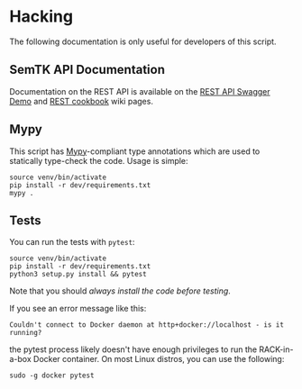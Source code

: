 # Hacking

The following documentation is only useful for developers of this script.

## SemTK API Documentation

Documentation on the REST API is available on the
[REST API Swagger Demo](https://github.com/ge-high-assurance/RACK/wiki/REST-API-Swagger-Demo)
and [REST cookbook](https://github.com/ge-semtk/semtk/wiki/REST-cookbook) wiki pages.

## Mypy

This script has [Mypy](http://mypy-lang.org)-compliant type annotations which
are used to statically type-check the code. Usage is simple:

```shell
source venv/bin/activate
pip install -r dev/requirements.txt
mypy .
```

## Tests

You can run the tests with `pytest`:

```shell
source venv/bin/activate
pip install -r dev/requirements.txt
python3 setup.py install && pytest
```

Note that you should _always install the code before testing_.

If you see an error message like this:

```text
Couldn't connect to Docker daemon at http+docker://localhost - is it running?
```

the pytest process likely doesn't have enough privileges to run the RACK-in-a-box Docker container. On most Linux distros, you can use the following:

```shell
sudo -g docker pytest
```

